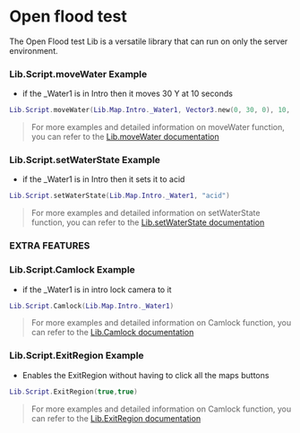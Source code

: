 # Open flood test
The Open Flood test Lib is a versatile library that can run on only the server environment.

### Lib.Script.moveWater Example

- if the _Water1 is in Intro then it moves 30 Y at 10 seconds

```lua
Lib.Script.moveWater(Lib.Map.Intro._Water1, Vector3.new(0, 30, 0), 10, true)
```

> For more examples and detailed information on moveWater function, you can refer to the [Lib.moveWater documentation](openfloodtest/Lib.moveWater.md)

### Lib.Script.setWaterState Example

- if the _Water1 is in Intro then it sets it to acid

```lua
Lib.Script.setWaterState(Lib.Map.Intro._Water1, "acid")
```

> For more examples and detailed information on setWaterState function, you can refer to the [Lib.setWaterState documentation](openfloodtest/Lib.setWaterState.md)

### EXTRA FEATURES

### Lib.Script.Camlock Example

- if the _Water1 is in intro lock camera to it

```lua
Lib.Script.Camlock(Lib.Map.Intro._Water1)
```

> For more examples and detailed information on Camlock function, you can refer to the [Lib.Camlock documentation](openfloodtest/lib.Camlock.md)

### Lib.Script.ExitRegion Example

- Enables the ExitRegion without having to click all the maps buttons

```lua
Lib.Script.ExitRegion(true,true)
```

> For more examples and detailed information on Camlock function, you can refer to the [Lib.ExitRegion documentation](openfloodtest/lib.ExitRegion.md)
